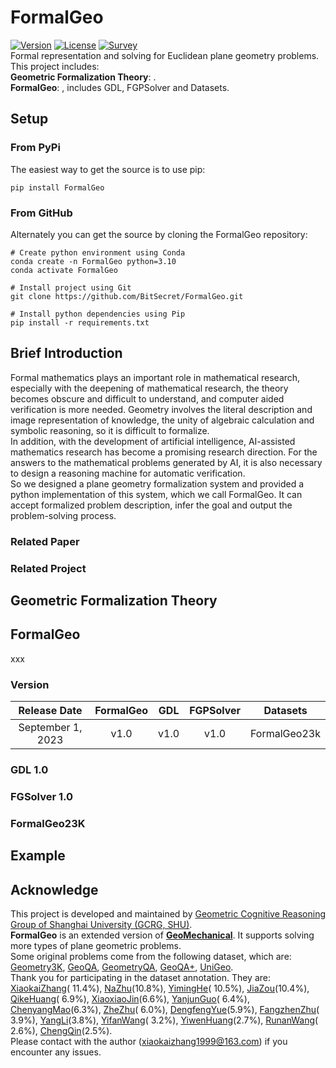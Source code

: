 # FormalGeo

[![Version](https://img.shields.io/badge/Version-1.0-brightgreen)](https://github.com/BitSecret/FormalGeo)
[![License](https://img.shields.io/badge/License-MIT-green)](https://opensource.org/licenses/MIT)
[![Survey](https://img.shields.io/badge/Survey-FormalGeo-blue)](https://github.com/BitSecret/FormalGeo)  
Formal representation and solving for Euclidean plane geometry problems.  
This project includes:  
**Geometric Formalization Theory**: .  
**FormalGeo**: , includes GDL, FGPSolver and Datasets.

## Setup

### From PyPi

The easiest way to get the source is to use pip:

	pip install FormalGeo

### From GitHub

Alternately you can get the source by cloning the FormalGeo repository:

	# Create python environment using Conda
	conda create -n FormalGeo python=3.10
	conda activate FormalGeo

    # Install project using Git
    git clone https://github.com/BitSecret/FormalGeo.git
	
	# Install python dependencies using Pip
	pip install -r requirements.txt

## Brief Introduction

Formal mathematics plays an important role in mathematical research, especially with the deepening of mathematical
research, the theory becomes obscure and difficult to understand, and computer aided verification is more needed.
Geometry involves the literal description and image representation of knowledge, the unity of algebraic calculation and
symbolic reasoning, so it is difficult to formalize.  
In addition, with the development of artificial intelligence, AI-assisted mathematics research has become a promising
research direction. For the answers to the mathematical problems generated by AI, it is also necessary to design a
reasoning machine for automatic verification.  
So we designed a plane geometry formalization system and provided a python implementation of this system, which we call
FormalGeo. It can accept formalized problem description, infer the goal and output the problem-solving process.

### Related Paper

### Related Project

## Geometric Formalization Theory

## FormalGeo

xxx

### Version

|   Release Date    | FormalGeo | GDL  | FGPSolver |   Datasets   |
|:-----------------:|:---------:|:----:|:---------:|:------------:|
| September 1, 2023 |   v1.0    | v1.0 |   v1.0    | FormalGeo23k |

### GDL 1.0

### FGSolver 1.0

### FormalGeo23K

## Example

## Acknowledge

This project is developed and maintained
by [Geometric Cognitive Reasoning Group of Shanghai University (GCRG, SHU)](https://euclidesprobationem.github.io/).   
**FormalGeo** is an extended version of **[GeoMechanical](https://github.com/BitSecret/GeoMechanical)**. It supports
solving more types of plane geometric problems.  
Some original problems come from the following dataset, which
are: [Geometry3K](https://github.com/lupantech/InterGPS), [GeoQA](https://github.com/chen-judge/GeoQA), [GeometryQA](https://github.com/doublebite/Sequence-to-General-tree/), [GeoQA+](https://github.com/SCNU203/GeoQA-Plus), [UniGeo](https://github.com/chen-judge/UniGeo).  
Thank you for participating in the dataset annotation. They are: [XiaokaiZhang](https://github.com/BitSecret)(
11.4%), [NaZhu](https://github.com/RuRuo0)(10.8%), [YimingHe](https://github.com/748978460)(
10.5%), [JiaZou](https://github.com/PersonNoName)(10.4%), [QikeHuang](https://github.com/huangqaqqk)(
6.9%), [XiaoxiaoJin](https://github.com/J1372628520)(6.6%), [YanjunGuo](https://github.com/g826796047)(
6.4%), [ChenyangMao](https://github.com/shadymcy)(6.3%), [ZheZhu](https://github.com/zz863474396)(
6.0%), [DengfengYue](https://github.com/331368068)(5.9%), [FangzhenZhu](https://github.com/pigsquare)(
3.9%), [YangLi](https://github.com/leeyoung628)(3.8%), [YifanWang](https://github.com/yf0216)(
3.2%), [YiwenHuang](https://github.com/Eaven21)(2.7%), [RunanWang](https://github.com/RunanW)(
2.6%), [ChengQin](https://github.com/https://github.com/Vench115)(2.5%).   
Please contact with the author (xiaokaizhang1999@163.com) if you encounter any issues.  